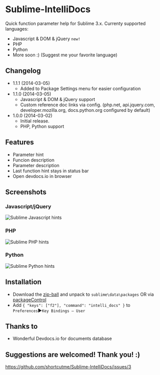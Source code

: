 Sublime-IntelliDocs
===================

Quick function parameter help for Sublime 3.x.
Currenty supported languages:
 - Javascript & DOM & jQuery `new!`
 - PHP
 - Python
 - More soon :) (Suggest me your favorite language)


## Changelog ##
 - 1.1.1 (2014-03-05)
   - Added to Package Settings menu for easier configuration
 - 1.1.0 (2014-03-05)
   - Javascript & DOM & jQuery support
   - Custom reference doc links via config. (php.net, api.jquery.com, developer.mozilla.org, docs.python.org configured by default)
 - 1.0.0 (2014-03-02)
   - Initial release.
   - PHP, Python support


## Features ##
 - Parameter hint
 - Funcion description
 - Parameter description
 - Last function hint stays in status bar
 - Open devdocs.io in browser


## Screenshots ##

### Javascript/jQuery ###
 ![Sublime Javascript hints](https://raw.github.com/shortcutme/Sublime-IntelliDocs/master/wiki/intellidocs-javascript.png)

### PHP ###
 ![Sublime PHP hints](https://raw.github.com/shortcutme/Sublime-IntelliDocs/master/wiki/intellidocs-php.png)

### Python ###
 ![Sublime Python hints](https://raw.github.com/shortcutme/Sublime-IntelliDocs/master/wiki/intellidocs-python.png)


## Installation ##

 - Download the [zip-ball](https://github.com/shortcutme/Sublime-IntelliDocs/archive/master.zip) and unpack to `sublime\data\packages` OR via [packageControl](https://sublime.wbond.net/)
 - Add `{ "keys": ["f2"], "command": "intelli_docs" }` to `Preferences`▶`Key Bindings – User`


## Thanks to ##
 - Wonderful Devdocs.io for documents database


## Suggestions are welcomed! Thank you! :) ##
 https://github.com/shortcutme/Sublime-IntelliDocs/issues/3
